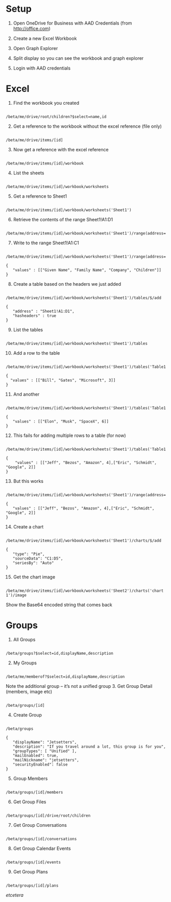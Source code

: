 
# Setup

1. Open OneDrive for Business with AAD Credentials (from http://office.com)

2. Create a new Excel Workbook

3. Open Graph Explorer

4. Split display so you can see the workbook and graph explorer

5. Login with AAD credentials

# Excel

1. Find the workbook you created
```GET

/beta/me/drive/root/children?$select=name,id
```
2. Get a reference to the workbook without the excel reference (file only)
```GET

/beta/me/drive/items/[id]
```
3. Now get a reference with the excel reference
```GET

/beta/me/drive/items/[id]/workbook
```
4. List the sheets
```GET

/beta/me/drive/items/[id]/workbook/worksheets
```
5. Get a reference to Sheet1
```GET

/beta/me/drive/items/[id]/workbook/worksheets('Sheet1')
```
6. Retrieve the contents of the range Sheet1!A1:D1
```GET

/beta/me/drive/items/[id]/workbook/worksheets('Sheet1')/range(address='Sheet1!A1:D1')
```
7. Write to the range Sheet1!A1:C1
```PATCH

/beta/me/drive/items/[id]/workbook/worksheets('Sheet1')/range(address='Sheet1!A1:D1')

{
   "values" : [["Given Name", "Family Name", "Company", "Children"]]
}
```
8. Create a table based on the headers we just added
```POST

/beta/me/drive/items/[id]/workbook/worksheets('Sheet1')/tables/$/add

{
   "address" : "Sheet1!A1:D1",
   "hasheaders" : true
}
```
9. List the tables
```GET

/beta/me/drive/items/[id]/workbook/worksheets('Sheet1')/tables

```
10. Add a row to the table
```POST

/beta/me/drive/items/[id]/workbook/worksheets('Sheet1')/tables('Table1')/rows

{
  "values" : [["Bill", "Gates", "Microsoft", 3]]
}
```
11. And another
```POST

/beta/me/drive/items/[id]/workbook/worksheets('Sheet1')/tables('Table1')/rows

{
   "values" : [["Elon", "Musk", "SpaceX", 6]]
}
```
12. This fails for adding multiple rows to a table (for now)
```POST

/beta/me/drive/items/[id]/workbook/worksheets('Sheet1')/tables('Table1')/rows

{
    "values" : [["Jeff", "Bezos", "Amazon", 4],["Eric", "Schmidt", "Google", 2]]
}
```
13. But this works
```PATCH

/beta/me/drive/items/[id]/workbook/worksheets('Sheet1')/range(address='Sheet1!A4D5')

{
   "values" : [["Jeff", "Bezos", "Amazon", 4],["Eric", "Schmidt", "Google", 2]]
}
```
14. Create a chart
```POST

/beta/me/drive/items/[id]/workbook/worksheets('Sheet1')/charts/$/add

{
   "type": "Pie",
   "sourceData": "C1:D5",
   "seriesBy": "Auto"
}
```
15. Get the chart image
```GET

/beta/me/drive/items/[id]/workbook/worksheets('Sheet2')/charts('chart 1')/image
```
Show the Base64 encoded string that comes back
# Groups
1. All Groups
```GET

/beta/groups?$select=id,displayName,description
```
2. My Groups
```GET

/beta/me/memberof?$select=id,displayName,description
```
Note the additional group – it’s not a unified group
3. Get Group Detail (members, image etc)
```GET

/beta/groups/[id]
```
4. Create Group
```POST

/beta/groups

{
   "displayName": "Jetsetters",
   "description": "If you travel around a lot, this group is for you",
   "groupTypes": [ "Unified" ],
   "mailEnabled": true,
   "mailNickname": "jetsetters",
   "securityEnabled": false
}
```
5. Group Members
```GET

/beta/groups/[id]/members
```
6. Get Group Files
```GET

/beta/groups/[id]/drive/root/children
```
7. Get Group Conversations
```GET

/beta/groups/[id]/conversations
```
8. Get Group Calendar Events
```GET

/beta/groups/[id]/events
```
9. Get Group Plans
```GET

/beta/groups/[id]/plans
```
_etcetera_
